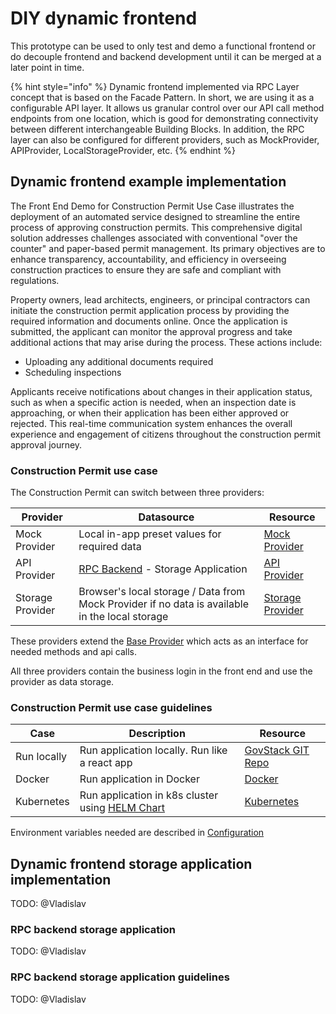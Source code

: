 # DIY dynamic frontend

This prototype can be used to only test and demo a functional frontend or do decouple frontend and backend development until it can be merged at a later point in time.

{% hint style="info" %}
Dynamic frontend implemented via RPC Layer concept that is based on the Facade Pattern. In short, we are using it as a configurable API layer. It allows us granular control over our API call method endpoints from one location, which is good for demonstrating connectivity between different interchangeable Building Blocks. In addition, the RPC layer can also be configured for different providers, such as MockProvider, APIProvider, LocalStorageProvider, etc.
{% endhint %}

## Dynamic frontend example implementation

The Front End Demo for Construction Permit Use Case illustrates the deployment of an automated service designed to streamline the entire process of approving construction permits. This comprehensive digital solution addresses challenges associated with conventional "over the counter" and paper-based permit management. Its primary objectives are to enhance transparency, accountability, and efficiency in overseeing construction practices to ensure they are safe and compliant with regulations.

Property owners, lead architects, engineers, or principal contractors can initiate the construction permit application process by providing the required information and documents online. Once the application is submitted, the applicant can monitor the approval progress and take additional actions that may arise during the process. These actions include:

- Uploading any additional documents required
- Scheduling inspections

Applicants receive notifications about changes in their application status, such as when a specific action is needed, when an inspection date is approaching, or when their application has been either approved or rejected. This real-time communication system enhances the overall experience and engagement of citizens throughout the construction permit approval journey.

### Construction Permit use case
The Construction Permit can switch between three providers:

| Provider         | Datasource                                                                                     | Resource                                                            |
| ---------------- | ---------------------------------------------------------------------------------------------- | ------------------------------------------------------------------- |
| Mock Provider    | Local in-app preset values for required data| [Mock Provider](https://github.com/GovStackWorkingGroup/sandbox-usecase-bp-frontend/blob/main/src/rpc/MockProvider.ts)    |                                                                     |
| API Provider     | [RPC Backend](#dynamic-frontend-storage-application-implementation) - Storage Application      | [API Provider](https://github.com/GovStackWorkingGroup/sandbox-usecase-bp-frontend/blob/main/src/rpc/APIProvider.ts)                         |
| Storage Provider | Browser's local storage / Data from Mock Provider if no data is available in the local storage | [Storage Provider](https://github.com/GovStackWorkingGroup/sandbox-usecase-bp-frontend/blob/main/src/rpc/StorageProvider/StorageProvider.ts) |

These providers extend the [Base Provider](https://github.com/GovStackWorkingGroup/sandbox-usecase-bp-frontend/blob/main/src/rpc/BaseProvider.ts) which acts as an interface for needed methods and api calls.

All three providers contain the business login in the front end and use the provider as data storage.

### Construction Permit use case guidelines

| Case        | Description | Resource |
| ----------- | ----------- | -------- |
| Run locally | Run application locally. Run like a react app | [GovStack GIT Repo](https://github.com/GovStackWorkingGroup/sandbox-usecase-bp-frontend/tree/main/docs/main.md)|
Docker        | Run application in Docker | [Docker](https://github.com/GovStackWorkingGroup/sandbox-usecase-bp-frontend/tree/main/docs/docker.md) |
Kubernetes    | Run application in k8s cluster using [HELM Chart](https://github.com/GovStackWorkingGroup/sandbox-usecase-bp-frontend/tree/main/docs/helm.md) | [Kubernetes](https://github.com/GovStackWorkingGroup/sandbox-usecase-bp-frontend/tree/main/docs/kubernetes.md)


Environment variables needed are described in [Configuration](https://github.com/GovStackWorkingGroup/sandbox-usecase-bp-frontend/tree/main/docs/configuration.md)

## Dynamic frontend storage application implementation

TODO: @Vladislav

### RPC backend storage application

TODO: @Vladislav

### RPC backend storage application guidelines

TODO: @Vladislav